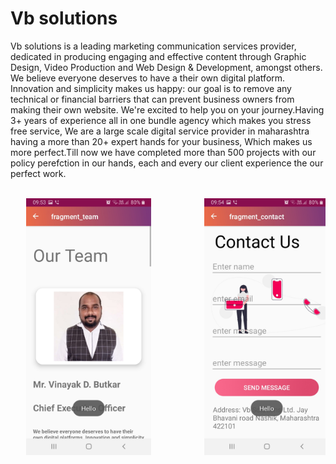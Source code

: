 <h1>Vb solutions </h1>
Vb solutions is a leading marketing communication services provider, dedicated in producing engaging and effective content through Graphic Design, Video Production and Web Design & Development, amongst others. We believe everyone deserves to have a their own digital platform. Innovation and simplicity makes us happy: our goal is to remove any technical or financial barriers that can prevent business owners from making their own website. We're excited to help you on your journey.Having 3+ years of experience all in one bundle agency which makes you stress free service, We are a large scale digital service provider in maharashtra having a more than 20+ expert hands for your business, Which makes us more perfect.Till now we have completed more than 500 projects with our policy perefction in our hands, each and every our client experience the our perfect work.
<br>
<br>
<pre>   <img src="app/images/1.jpeg" width="200">          <img src="app/images/2.jpeg" width="200">          <img src="app/images/3.jpeg" width="200"><pre>
